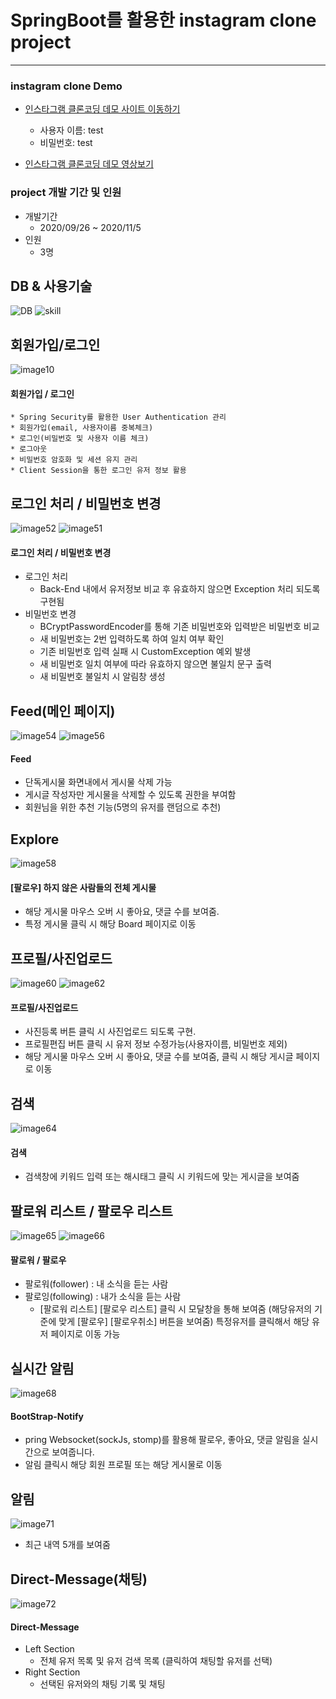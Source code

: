 # SpringBoot를 활용한 instagram clone project
------------------------------------------------------------

### instagram clone Demo
* [인스타그램 클론코딩 데모 사이트 이동하기](http://insta.yi.or.kr)
	* 사용자 이름: test
	* 비밀번호: test
	
* [인스타그램 클론코딩 데모 영상보기](https://youtu.be/ptLInn3zmcI)

### project 개발 기간 및 인원
* 개발기간
	* 2020/09/26 ~ 2020/11/5
* 인원
	* 3명

## DB & 사용기술
![DB](https://user-images.githubusercontent.com/50615738/103171278-572c2980-488e-11eb-9ebc-9cdf7bf6930b.png)
![skill](https://user-images.githubusercontent.com/50615738/103171459-ca826b00-488f-11eb-8a8a-3eb1b44fac8c.png)

## 회원가입/로그인
![image10](https://user-images.githubusercontent.com/50615738/103172132-a8d7b280-4894-11eb-9989-8a81023dba10.png)
#### 회원가입 / 로그인
	* Spring Security를 활용한 User Authentication 관리
	* 회원가입(email, 사용자이름 중복체크)
	* 로그인(비밀번호 및 사용자 이름 체크)
	* 로그아웃
	* 비밀번호 암호화 및 세션 유지 관리
	* Client Session을 통한 로그인 유저 정보 활용

## 로그인 처리 / 비밀번호 변경
![image52](https://user-images.githubusercontent.com/50615738/103172212-3f0bd880-4895-11eb-9532-38be81ba729c.png)
![image51](https://user-images.githubusercontent.com/50615738/103172218-51861200-4895-11eb-907f-c77ab17f5f52.png)
#### 로그인 처리 / 비밀번호 변경
* 로그인 처리
	* Back-End 내에서 유저정보 비교 후 유효하지 않으면 Exception 처리 되도록 구현됨
* 비밀번호 변경
	* BCryptPasswordEncoder를 통해 기존 비밀번호와 입력받은 비밀번호 비교
	* 새 비밀번호는 2번 입력하도록 하여 일치 여부 확인
	* 기존 비밀번호 입력 실패 시 CustomException 예외 발생
	* 새 비밀번호 일치 여부에 따라 유효하지 않으면 불일치 문구 출력
	* 새 비밀번호 불일치 시 알림창 생성

## Feed(메인 페이지)
![image54](https://user-images.githubusercontent.com/50615738/103172330-0f110500-4896-11eb-844e-e5153d8dda04.png)
![image56](https://user-images.githubusercontent.com/50615738/103172338-1a643080-4896-11eb-95fe-d46cc32f0be3.png)
#### Feed
* 단독게시물 화면내에서 게시물 삭제 가능
* 게시글 작성자만 게시물을 삭제할 수 있도록 권한을 부여함
* 회원님을 위한 추천 기능(5명의 유저를 랜덤으로 추천)

## Explore
![image58](https://user-images.githubusercontent.com/50615738/103172418-93638800-4896-11eb-8d03-11d8140b3386.png)
#### [팔로우] 하지 않은 사람들의 전체 게시물
* 해당 게시물 마우스 오버 시 좋아요, 댓글 수를 보여줌.
* 특정 게시물 클릭 시 해당 Board 페이지로 이동

## 프로필/사진업로드
![image60](https://user-images.githubusercontent.com/50615738/103172447-e0475e80-4896-11eb-8bc7-e2cad70d372a.png)
![image62](https://user-images.githubusercontent.com/50615738/103172451-eccbb700-4896-11eb-8726-a37cc14bb6f8.png)
#### 프로필/사진업로드
* 사진등록 버튼 클릭 시 사진업로드 되도록 구현.
* 프로필편집 버튼 클릭 시 유저 정보 수정가능(사용자이름, 비밀번호 제외) 
* 해당 게시물 마우스 오버 시 좋아요,  댓글 수를 보여줌, 클릭 시 해당 게시글 페이지로 이동

## 검색
![image64](https://user-images.githubusercontent.com/50615738/103172508-68c5ff00-4897-11eb-9be8-b2314afebd22.png)
#### 검색
* 검색창에 키워드 입력 또는 해시태그 클릭 시 키워드에 맞는 게시글을 보여줌

## 팔로워 리스트 / 팔로우 리스트
![image65](https://user-images.githubusercontent.com/50615738/103172578-cc502c80-4897-11eb-9cd4-f11df2993336.png)
![image66](https://user-images.githubusercontent.com/50615738/103172580-ce19f000-4897-11eb-981e-abf0613a80fa.png)
#### 팔로워 / 팔로우
* 팔로워(follower) : 내 소식을 듣는 사람
* 팔로잉(following) : 내가 소식을 듣는 사람
	* [팔로워 리스트] [팔로우 리스트] 클릭 시 모달창을 통해 보여줌 
	(해당유저의 기준에 맞게 [팔로우] [팔로우취소] 버튼을 보여줌)
	특정유저를 클릭해서 해당 유저 페이지로 이동 가능

## 실시간 알림
![image68](https://user-images.githubusercontent.com/50615738/103172677-6ca65100-4898-11eb-9bc7-1c262c10ed7a.png)
#### BootStrap-Notify
* pring Websocket(sockJs, stomp)를 활용해 팔로우, 좋아요, 댓글 알림을 실시간으로 보여줍니다.
* 알림 클릭시 해당 회원 프로필 또는 해당 게시물로 이동

## 알림
![image71](https://user-images.githubusercontent.com/50615738/103172712-b42cdd00-4898-11eb-90c5-1809a4b1597e.png)
* 최근 내역 5개를 보여줌

## Direct-Message(채팅)
![image72](https://user-images.githubusercontent.com/50615738/103172739-de7e9a80-4898-11eb-840c-0540752510fe.png)
#### Direct-Message
* Left Section
	* 전체 유저 목록 및 유저 검색 목록 (클릭하여 채팅할 유저를 선택)
* Right Section
	* 선택된 유저와의 채팅 기록 및 채팅 
